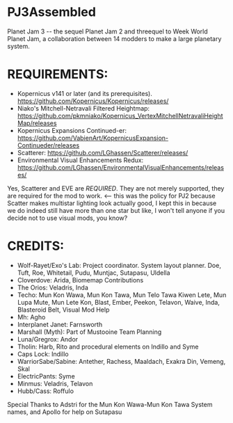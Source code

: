 # PJ3Assembled
Planet Jam 3 -- the sequel Planet Jam 2 and threequel to Week World Planet Jam, a collaboration between 14 modders to make a large planetary system.

# REQUIREMENTS:
* Kopernicus v141 or later (and its prerequisites). https://github.com/Kopernicus/Kopernicus/releases/
* Niako's Mitchell-Netravali Filtered Heightmap: https://github.com/pkmniako/Kopernicus_VertexMitchellNetravaliHeightMap/releases
* Kopernicus Expansions Continued-er: https://github.com/VabienArt/KopernicusExpansion-Continueder/releases
* Scatterer: https://github.com/LGhassen/Scatterer/releases/
* Environmental Visual Enhancements Redux: https://github.com/LGhassen/EnvironmentalVisualEnhancements/releases/

Yes, Scatterer and EVE are *REQUIRED*. They are not merely supported, they are required for the mod to work. <-- this was the policy for PJ2 because Scatter makes multistar lighting look actually good, I kept this in because we do indeed still have more than one star but like, I won't tell anyone if you decide not to use visual mods, you know?

# CREDITS:
* Wolf-Rayet/Exo's Lab: Project coordinator. System layout planner. Doe, Tuft, Roe, Whitetail, Pudu, Muntjac, Sutapasu, Uldella
* Cloverdove: Arida, Biomemap Contributions
* The Orios: Veladris, Inda
* Techo: Mun Kon Wawa, Mun Kon Tawa, Mun Telo Tawa Kiwen Lete, Mun Lupa Mute, Mun Lete Kon, Blast, Ember, Peekon, Telavon, Waive, Inda, Blasteroid Belt, Visual Mod Help
* Mh: Agho 
* Interplanet Janet: Farnsworth
* Marshall (Myth): Part of Mustooine Team Planning
* Luna/Gregrox: Andor
* Tholin: Harb, Rito and procedural elements on Indillo and Syme
* Caps Lock: Indillo
* WarriorSabe/Sabine: Antether, Rachess, Maaldach, Exakra Din, Vemeng, Skal
* ElectricPants: Syme 
* Minmus: Veladris, Telavon
* Hubb/Cass: Roffulo

Special Thanks to Adstri for the Mun Kon Wawa-Mun Kon Tawa System names, and Apollo for help on Sutapasu
